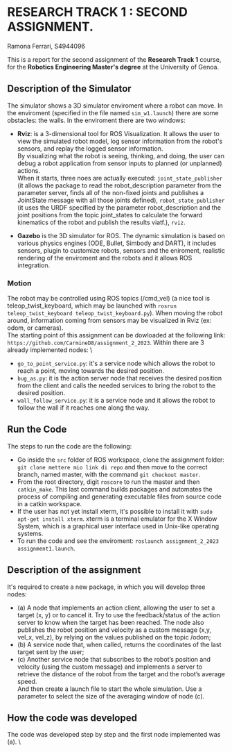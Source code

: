 # RESEARCH TRACK 1 : SECOND ASSIGNMENT.
Ramona Ferrari, S4944096

This is a report for the second assignment of the **Research Track 1** course, for the **Robotics Engineering Master's degree** at the University of Genoa.

## Description of the Simulator
The simulator shows a 3D simulator enviroment where a robot can move. In the enviroment (specified in the file named `sim_w1.launch`) there are some obstacles: the walls.
In the enviroment there are two windows:

- **Rviz**: is a 3-dimensional tool for ROS Visualization. It allows the user to view the
simulated robot model, log sensor information from the robot's sensors, and replay the logged sensor information. \
By visualizing what the robot is seeing, thinking, and doing, the user can debug a robot application from sensor
inputs to planned (or unplanned) actions. \
When it starts, three noes are actually executed: `joint_state_publisher` (it allows the package to read the robot_description parameter from the parameter server, finds all of
the non-fixed joints and publishes a JointState message with all those joints defined), `robot_state_publisher` (it uses the URDF specified by the parameter robot_description and the joint
positions from the topic joint_states to calculate the forward kinematics of the robot and publish the results viatf.), `rviz`.

- **Gazebo** is the 3D simulator for ROS. The dynamic simulation is based on various physics engines (ODE, Bullet, Simbody and DART),
  it includes sensors, plugin to customize robots, sensors and the eniroment, realistic rendering of the enviroment and the robots and it allows ROS integration.

### Motion 
The robot may be controlled using ROS topics (/cmd_vel) (a nice tool is teleop_twist_keyboard, which may be
launched with `rosrun teleop_twist_keyboard teleop_twist_keyboard.py`). When moving the robot around,
information coming from sensors may be visualized in Rviz (ex: odom, or cameras). \
The starting point of this assignment can be dowloaded at the following link: `https://github.com/CarmineD8/assignment_2_2023`. Within there are 3 already implemented nodes: \

- `go_to_point_service.py`: it's a service  node which allows the robot to reach a point, moving towards the desired position.
- `bug_as.py`: it is the action server node that receives the desired position from the client and calls the needed services to bring the robot to the desired position.
- `wall_follow_service.py`: it is a service node and it allows the robot to follow the wall if it reaches one along the way.

## Run the Code
The steps to run the code are the following:

- Go inside the `src` folder of ROS workspace, clone the assignment folder: `git clone mettere mio link di repo` and then move to the correct branch, named master, with the command `git checkout master`. 
- From the root directory, digit `roscore` to run the master and then `catkin_make`. This last command builds packages and automates the process of compiling and generating executable files from source code in a catkin workspace.
- If the user has not yet install xterm, it's possible to install it with `sudo apt-get install xterm`. xterm is a terminal emulator for the X Window System, which is a graphical user interface used in Unix-like operating systems. 
- To run the code and see the enviroment: `roslaunch assignment_2_2023 assignment1.launch`.

## Description of the assignment
It's required to create a new package, in which you will develop three nodes:

- (a) A node that implements an action client, allowing the user to set a target (x, y) or to cancel it. Try to use the
feedback/status of the action server to know when the target has been reached. The node also publishes the
robot position and velocity as a custom message (x,y, vel_x, vel_z), by relying on the values published on the
topic /odom;
- (b) A service node that, when called, returns the coordinates of the last target sent by the user;
- (c) Another service node that subscribes to the robot’s position and velocity (using the custom message) and
implements a server to retrieve the distance of the robot from the target and the robot’s average speed. \
And then create a launch file to start the whole simulation. Use a parameter to select the size of the averaging window of node (c).

## How the code was developed
The code was developed step by step and the first node implemented was (a). \





 
